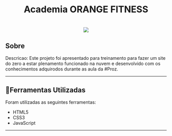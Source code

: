
<h1 align="center">
    <p>Academia ORANGE FITNESS</p>
</h1>

<h1 align="center">
    <img src="https://github.com/leodemorais/projeto_academia/blob/master/assets/images/Imagem%20do%20projeto.png">
</h1>

## Sobre


Descricao: Este projeto foi apresentado para treinamento para fazer um site do zero a estar plenamento funcionado na nuvem e desenvolvido com os conhecimentos adquirodos durante as aula  da #Proz.

--- 

## 📂Ferramentas Utilizadas

Foram utilizadas as seguintes ferramentas:

- HTML5
- CSS3 
- JavaScript
---


